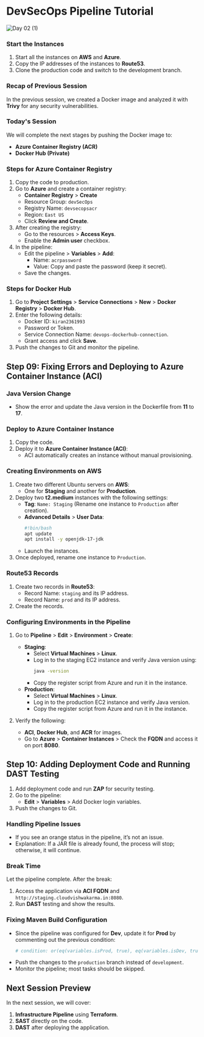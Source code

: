 # DevSecOps Pipeline Tutorial

![Day 02 (1)](https://github.com/user-attachments/assets/ae4bd8bb-3988-45c9-887d-cb14531c40e5)


### Start the Instances
1. Start all the instances on **AWS** and **Azure**.
2. Copy the IP addresses of the instances to **Route53**.
3. Clone the production code and switch to the development branch.

### Recap of Previous Session
In the previous session, we created a Docker image and analyzed it with **Trivy** for any security vulnerabilities.

### Today's Session
We will complete the next stages by pushing the Docker image to:
- **Azure Container Registry (ACR)**
- **Docker Hub (Private)**

### Steps for Azure Container Registry
1. Copy the code to production.
2. Go to **Azure** and create a container registry:
   - **Container Registry** > **Create**
   - Resource Group: `devSecOps`
   - Registry Name: `devsecopsacr`
   - Region: `East US`
   - Click **Review and Create**.
3. After creating the registry:
   - Go to the resources > **Access Keys**.
   - Enable the **Admin user** checkbox.
4. In the pipeline:
   - Edit the pipeline > **Variables** > **Add**:
     - Name: `acrpassword`
     - Value: Copy and paste the password (keep it secret).
   - Save the changes.

### Steps for Docker Hub
1. Go to **Project Settings** > **Service Connections** > **New** > **Docker Registry** > **Docker Hub**.
2. Enter the following details:
   - Docker ID: `kiran2361993`
   - Password or Token.
   - Service Connection Name: `devops-dockerhub-connection`.
   - Grant access and click **Save**.
3. Push the changes to Git and monitor the pipeline.

## Step 09: Fixing Errors and Deploying to Azure Container Instance (ACI)
### Java Version Change
- Show the error and update the Java version in the Dockerfile from **11** to **17**.

### Deploy to Azure Container Instance
1. Copy the code.
2. Deploy it to **Azure Container Instance (ACI)**:
   - ACI automatically creates an instance without manual provisioning.

### Creating Environments on AWS
1. Create two different Ubuntu servers on **AWS**:
   - One for **Staging** and another for **Production**.
2. Deploy two **t2.medium** instances with the following settings:
   - **Tag**: `Name: Staging` (Rename one instance to `Production` after creation).
   - **Advanced Details** > **User Data**:
     ```bash
     #!bin/bash
     apt update
     apt install -y openjdk-17-jdk
     ```
   - Launch the instances.
3. Once deployed, rename one instance to `Production`.

### Route53 Records
1. Create two records in **Route53**:
   - Record Name: `staging` and its IP address.
   - Record Name: `prod` and its IP address.
2. Create the records.

### Configuring Environments in the Pipeline
1. Go to **Pipeline** > **Edit** > **Environment** > **Create**:
   - **Staging**:
     - Select **Virtual Machines** > **Linux**.
     - Log in to the staging EC2 instance and verify Java version using:
       ```bash
       java -version
       ```
     - Copy the register script from Azure and run it in the instance.
   - **Production**:
     - Select **Virtual Machines** > **Linux**.
     - Log in to the production EC2 instance and verify Java version.
     - Copy the register script from Azure and run it in the instance.

2. Verify the following:
   - **ACI**, **Docker Hub**, and **ACR** for images.
   - Go to **Azure** > **Container Instances** > Check the **FQDN** and access it on port **8080**.

## Step 10: Adding Deployment Code and Running DAST Testing
1. Add deployment code and run **ZAP** for security testing.
2. Go to the pipeline:
   - **Edit** > **Variables** > Add Docker login variables.
3. Push the changes to Git.

### Handling Pipeline Issues
- If you see an orange status in the pipeline, it’s not an issue.
- Explanation: If a JAR file is already found, the process will stop; otherwise, it will continue.

### Break Time
Let the pipeline complete. After the break:
1. Access the application via **ACI FQDN** and `http://staging.cloudvishwakarma.in:8080`.
2. Run **DAST** testing and show the results.

### Fixing Maven Build Configuration
- Since the pipeline was configured for **Dev**, update it for **Prod** by commenting out the previous condition:
  ```yaml
  # condition: or(eq(variables.isProd, true), eq(variables.isDev, true))
  ```
- Push the changes to the `production` branch instead of `development`.
- Monitor the pipeline; most tasks should be skipped.

## Next Session Preview
In the next session, we will cover:
1. **Infrastructure Pipeline** using **Terraform**.
2. **SAST** directly on the code.
3. **DAST** after deploying the application.

